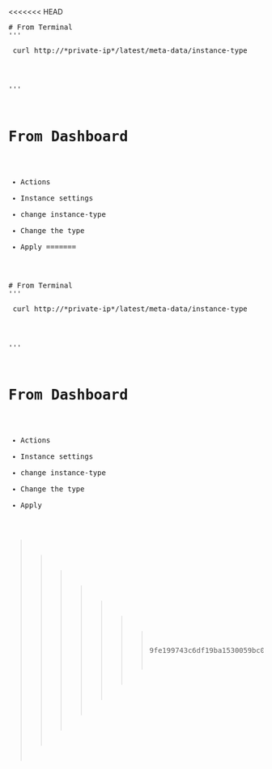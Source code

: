 <<<<<<< HEAD
<pre>
# From Terminal
'''
<pre> curl http://*private-ip*/latest/meta-data/instance-type</pre>
'''

# From Dashboard
* Actions
* Instance settings
* change instance-type
* Change the type
* Apply
=======
<pre>
# From Terminal
'''
<pre> curl http://*private-ip*/latest/meta-data/instance-type</pre>
'''

# From Dashboard
* Actions
* Instance settings
* change instance-type
* Change the type
* Apply
>>>>>>> 9fe199743c6df19ba1530059bc0dd794606c74e5
</pre>